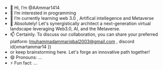 - 👋 Hi, I’m @AAmmar1414
- 👀 I’m interested in programming
- 🌱 I’m currently learning web 3.0 , Artifical intellegence and Metaverse
- 💞️ Absolutely! Let's synergistically architect a next-generation virtual landscape leveraging Web3.0, AI, and the Metaverse.
- 📫 Certainly. To discuss our collaboration, you can share your preferred platform (muhammadammariqbal2003@gmail.com , discord id{xmartammar14 })
- or keep brainstorming here. Let's forge an innovative path together!
- 😄 Pronouns: ...
- ⚡ Fun fact: ...

<!---
AAmmar1414/AAmmar1414 is a ✨ special ✨ repository because its `README.md` (this file) appears on your GitHub profile.
You can click the Preview link to take a look at your changes.
--->
